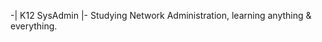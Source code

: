-| K12 SysAdmin |-
Studying Network Administration, learning anything & everything.
<!---
danstyx/danstyx is a ✨ special ✨ repository because its `README.md` (this file) appears on your GitHub profile.
You can click the Preview link to take a look at your changes.
--->
